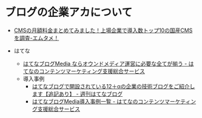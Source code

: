 # ブログの企業アカについて

- [CMSの月額料金まとめてみました！上場企業で導入数トップ10の国産CMSを調査-エムタメ！](https://mtame.jp/martec/CMS_Monthly_fee/)

- はてな
  - [はてなブログMedia ならオウンドメディア運営に必要な全てが揃う - はてなのコンテンツマーケティング支援総合サービス](https://www.hatena.ne.jp/contentmarketing/hatena-blogmedia)
  - 導入事例
    - [はてなブログで開設されている12＋αの企業の技術ブログをご紹介します【追記あり】 - 週刊はてなブログ](https://blog.hatenablog.com/entry/2014/07/04/185622)
    - [はてなブログMedia導入事例一覧 - はてなのコンテンツマーケティング支援総合サービス](https://www.hatena.ne.jp/contentmarketing/cms-case#it)

